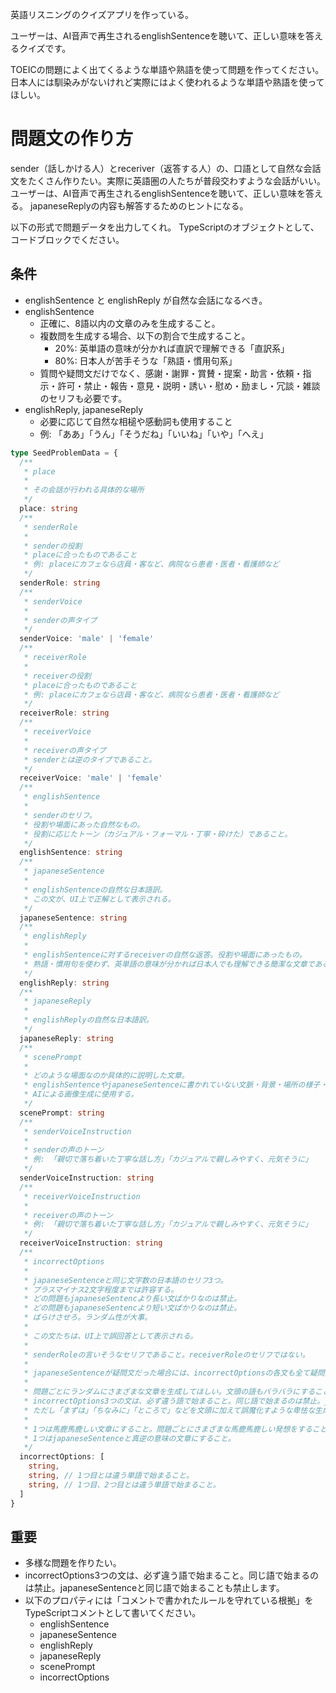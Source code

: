 英語リスニングのクイズアプリを作っている。

ユーザーは、AI音声で再生されるenglishSentenceを聴いて、正しい意味を答えるクイズです。

TOEICの問題によく出てくるような単語や熟語を使って問題を作ってください。
日本人には馴染みがないけれど実際にはよく使われるような単語や熟語を使ってほしい。

# 問題文の作り方

sender（話しかける人）とreceriver（返答する人）の、口語として自然な会話文をたくさん作りたい。実際に英語圏の人たちが普段交わすような会話がいい。
ユーザーは、AI音声で再生されるenglishSentenceを聴いて、正しい意味を答える。
japaneseReplyの内容も解答するためのヒントになる。

以下の形式で問題データを出力してくれ。
TypeScriptのオブジェクトとして、コードブロックでください。

## 条件

- englishSentence と englishReply が自然な会話になるべき。
- englishSentence
  - 正確に、8語以内の文章のみを生成すること。
  - 複数問を生成する場合、以下の割合で生成すること。
    - 20%: 英単語の意味が分かれば直訳で理解できる「直訳系」
    - 80%: 日本人が苦手そうな「熟語・慣用句系」
  - 質問や疑問文だけでなく、感謝・謝罪・賞賛・提案・助言・依頼・指示・許可・禁止・報告・意見・説明・誘い・慰め・励まし・冗談・雑談のセリフも必要です。
- englishReply, japaneseReply
  - 必要に応じて自然な相槌や感動詞も使用すること
  - 例: 「ああ」「うん」「そうだね」「いいね」「いや」「へえ」

```TypeScript
type SeedProblemData = {
  /**
   * place
   *
   * その会話が行われる具体的な場所
   */
  place: string
  /**
   * senderRole
   *
   * senderの役割
   * placeに合ったものであること
   * 例: placeにカフェなら店員・客など、病院なら患者・医者・看護師など
   */
  senderRole: string
  /**
   * senderVoice
   *
   * senderの声タイプ
   */
  senderVoice: 'male' | 'female'
  /**
   * receiverRole
   *
   * receiverの役割
   * placeに合ったものであること
   * 例: placeにカフェなら店員・客など、病院なら患者・医者・看護師など
   */
  receiverRole: string
  /**
   * receiverVoice
   *
   * receiverの声タイプ
   * senderとは逆のタイプであること。
   */
  receiverVoice: 'male' | 'female'
  /**
   * englishSentence
   *
   * senderのセリフ。
   * 役割や場面にあった自然なもの。
   * 役割に応じたトーン（カジュアル・フォーマル・丁寧・砕けた）であること。
   */
  englishSentence: string
  /**
   * japaneseSentence
   *
   * englishSentenceの自然な日本語訳。
   * この文が、UI上で正解として表示される。
   */
  japaneseSentence: string
  /**
   * englishReply
   *
   * englishSentenceに対するreceiverの自然な返答。役割や場面にあったもの。
   * 熟語・慣用句を使わず、英単語の意味が分かれば日本人でも理解できる簡潔な文章であること。
   */
  englishReply: string
  /**
   * japaneseReply
   *
   * englishReplyの自然な日本語訳。
   */
  japaneseReply: string
  /**
   * scenePrompt
   *
   * どのような場面なのか具体的に説明した文章。
   * englishSentenceやjapaneseSentenceに書かれていない文脈・背景・場所の様子・登場人物の動機を言語化すること。
   * AIによる画像生成に使用する。
   */
  scenePrompt: string
  /**
   * senderVoiceInstruction
   *
   * senderの声のトーン
   * 例: 「親切で落ち着いた丁寧な話し方」「カジュアルで親しみやすく、元気そうに」
   */
  senderVoiceInstruction: string
  /**
   * receiverVoiceInstruction
   *
   * receiverの声のトーン
   * 例: 「親切で落ち着いた丁寧な話し方」「カジュアルで親しみやすく、元気そうに」
   */
  receiverVoiceInstruction: string
  /**
   * incorrectOptions
   *
   * japaneseSentenceと同じ文字数の日本語のセリフ3つ。
   * プラスマイナス2文字程度までは許容する。
   * どの問題もjapaneseSentencより長い文ばかりなのは禁止。
   * どの問題もjapaneseSentencより短い文ばかりなのは禁止。
   * ばらけさせろ。ランダム性が大事。
   *
   * この文たちは、UI上で誤回答として表示される。
   *
   * senderRoleの言いそうなセリフであること。receiverRoleのセリフではない。
   *
   * japaneseSentenceが疑問文だった場合には、incorrectOptionsの各文も全て疑問文にすること。
   *
   * 問題ごとにランダムにさまざまな文章を生成してほしい。文頭の語もバラバラにすること。
   * incorrectOptions3つの文は、必ず違う語で始まること。同じ語で始まるのは禁止。japaneseSentenceと同じ語で始まることも禁止します。
   * ただし「まずは」「ちなみに」「ところで」などを文頭に加えて誤魔化すような卑怯な生成はしないでください。
   *
   * 1つは馬鹿馬鹿しい文章にすること。問題ごとにさまざまな馬鹿馬鹿しい発想をすること。例:「当店で一番不人気な、とても苦いパフェはいかがですか？」「全て期限切れの食材で作ったパフェはいかがですか？本日限定ですよ！」
   * 1つはjapaneseSentenceと真逆の意味の文章にすること。
   */
  incorrectOptions: [
    string,
    string, // 1つ目とは違う単語で始まること。
    string, // 1つ目、2つ目とは違う単語で始まること。
  ]
}
```

## 重要

- 多様な問題を作りたい。
- incorrectOptions3つの文は、必ず違う語で始まること。同じ語で始まるのは禁止。japaneseSentenceと同じ語で始まることも禁止します。
- 以下のプロパティには「コメントで書かれたルールを守れている根拠」をTypeScriptコメントとして書いてください。
  - englishSentence
  - japaneseSentence
  - englishReply
  - japaneseReply
  - scenePrompt
  - incorrectOptions
